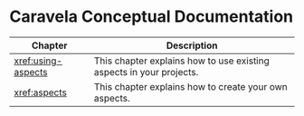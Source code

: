 # Caravela Conceptual Documentation


| Chapter              | Description                                                         |
|----------------------|---------------------------------------------------------------------|
| <xref:using-aspects> | This chapter explains how to use existing aspects in your projects. |
| <xref:aspects>       | This chapter explains how to create your own aspects.               |

